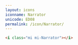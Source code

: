 ```yaml
---
layout: icons
iconname: Narrator
unicode: ED08
permalink: /icon/Narrator/
---
```


``` html
<i class="mi mi-Narrator"></i>
```

